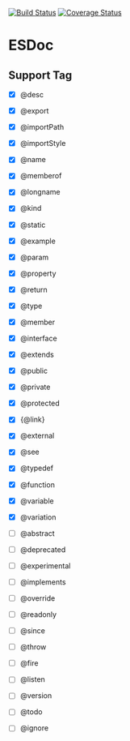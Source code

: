 [![Build Status](https://travis-ci.org/h13i32maru/esdoc.svg?branch=master)](https://travis-ci.org/h13i32maru/esdoc)
[![Coverage Status](https://coveralls.io/repos/h13i32maru/esdoc/badge.svg)](https://coveralls.io/r/h13i32maru/esdoc)
# ESDoc

## Support Tag
- [x] @desc
- [x] @export
- [x] @importPath
- [x] @importStyle
- [x] @name
- [x] @memberof
- [x] @longname
- [x] @kind
- [x] @static
- [x] @example
- [x] @param
- [x] @property
- [x] @return
- [x] @type
- [x] @member
- [x] @interface
- [x] @extends
- [x] @public
- [x] @private
- [x] @protected
- [x] {@link}
- [x] @external
- [x] @see
- [x] @typedef
- [x] @function
- [x] @variable
- [x] @variation

- [ ] @abstract
- [ ] @deprecated
- [ ] @experimental
- [ ] @implements
- [ ] @override
- [ ] @readonly
- [ ] @since
- [ ] @throw
- [ ] @fire
- [ ] @listen
- [ ] @version
- [ ] @todo
- [ ] @ignore
